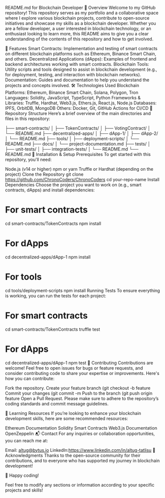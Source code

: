 README.md for Blockchain Developer
📖 Overview
Welcome to my GitHub repository! This repository serves as my portfolio and a collaborative space where I explore various blockchain projects, contribute to open-source initiatives and showcase my skills as a blockchain developer. Whether you are a fellow developer, a user interested in blockchain technology, or an enthusiast looking to learn more, this README aims to give you a clear understanding of the contents of this repository and how to get involved.

🚀 Features
Smart Contracts: Implementation and testing of smart contracts on different blockchain platforms such as Ethereum, Binance Smart Chain, and others.
Decentralized Applications (dApps): Examples of frontend and backend architectures working with smart contracts.
Blockchain Tools: Utility scripts and tools designed to assist in blockchain development (e.g., for deployment, testing, and interaction with blockchain networks).
Documentation: Guides and documentation to help you understand the projects and concepts involved.
🛠️ Technologies Used
Blockchain Platforms: Ethereum, Binance Smart Chain, Solana, Polygon, Tron
Languages: Solidity, JavaScript, TypeScript, Python
Frameworks & Libraries: Truffle, Hardhat, Web3.js, Ethers.js, React.js, Node.js
Databases: IPFS, OrbitDB, MongoDB
Others: Docker, Git, GitHub Actions for CI/CD
📂 Repository Structure
Here’s a brief overview of the main directories and files in this repository:

├── smart-contracts/
│   ├── TokenContracts/
│   ├── VotingContract/
│   └── README.md
├── decentralized-apps/
│   ├── dApp-1/
│   ├── dApp-2/
│   └── README.md
├── tools/
│   ├── deployment-scripts/
│   └── README.md
├── docs/
│   └── project-documentation.md
├── tests/
│   ├── unit-tests/
│   ├── integration-tests/
│   └── README.md
└── README.md
🔧 Installation & Setup
Prerequisites
To get started with this repository, you'll need:

Node.js (v14 or higher)
npm or yarn
Truffle or Hardhat (depending on the project)
Clone the Repository
git clone https://github.com/ChronoCoders/ChronoCoders
cd your-repo-name
Install Dependencies
Choose the project you want to work on (e.g., smart contracts, dApps) and install dependencies:

# For smart contracts
cd smart-contracts/TokenContracts
npm install

# For dApps
cd decentralized-apps/dApp-1
npm install

# For tools
cd tools/deployment-scripts
npm install
Running Tests
To ensure everything is working, you can run the tests for each project:

# For smart contracts
cd smart-contracts/TokenContracts
truffle test

# For dApps
cd decentralized-apps/dApp-1
npm test
📝 Contributing
Contributions are welcome! Feel free to open issues for bugs or feature requests, and consider contributing code to share your expertise or improvements. Here's how you can contribute:

Fork the repository.
Create your feature branch (git checkout -b feature
Commit your changes (git commit -m 
Push to the branch (git push origin feature
Open a Pull Request.
Please make sure to adhere to the repository’s coding standards and commit message guidelines.

🧩 Learning Resources
If you’re looking to enhance your blockchain development skills, here are some recommended resources:

Ethereum Documentation
Solidity Smart Contracts
Web3.js Documentation
OpenZeppelin
📬 Contact
For any inquiries or collaboration opportunities, you can reach me at:

Email: altug@bytus.io
LinkedIn:https://www.linkedin.com/in/altug-tatlisu
🌟 Acknowledgments
Thanks to the open-source community for their contributions, and to everyone who has supported my journey in blockchain development!

🔗 Happy coding!

Feel free to modify any sections or information according to your specific projects and skills!
